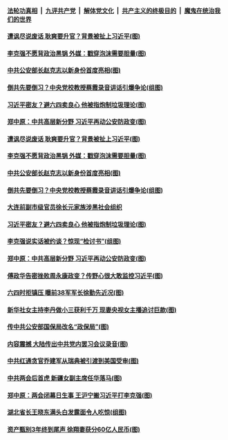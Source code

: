 

####  [法轮功真相](../../../../basic/blob/master/README.md?t=06060931) &nbsp;|&nbsp; [九评共产党](../../../../9ping.md/blob/master/README.md?t=06060931) &nbsp;|&nbsp; [解体党文化](../../../../jtdwh.md/blob/master/README.md?t=06060931)  &nbsp;|&nbsp; [共产主义的终极目的](../../../../gczydzjmd.md/blob/master/README.md?t=06060931) &nbsp;|&nbsp; [魔鬼在统治我们的世界](../../../../mgztzwmdsj.md/blob/master/README.md?t=06060931) 

#### [遭讽尽说废话 耿爽要升官？背景被扯上习近平(图)](../pages/p2/935609.md?t=06060931) 

#### [李克强不愿背政治黑锅 外媒：戳穿泡沫需要胆量(图)](../pages/p2/935578.md?t=06060931) 

#### [中共公安部长赵克志以新身份首度亮相(图)](../pages/p2/935588.md?t=06060931) 

#### [倒共先要倒习？中央党校教授蔡霞录音讲话引爆争论(组图)](../pages/p2/935563.md?t=06060931) 

#### [习近平密友？避六四卖良心 他被指炮制垃圾理论(图)](../pages/p2/935492.md?t=06060931) 

#### [郑中原：中共高层新分野 习近平再动公安防政变(图)](../pages/p2/935443.md?t=06060931) 

#### [遭讽尽说废话 耿爽要升官？背景被扯上习近平(图)](../pages/p2/935609.md?t=06060931) 


#### [李克强不愿背政治黑锅 外媒：戳穿泡沫需要胆量(图)](../pages/p2/935578.md?t=06060931) 

#### [中共公安部长赵克志以新身份首度亮相(图)](../pages/p2/935588.md?t=06060931) 

#### [倒共先要倒习？中央党校教授蔡霞录音讲话引爆争论(组图)](../pages/p2/935563.md?t=06060931) 

#### [大连前副市级官员徐长元家族涉黑社会组织](../pages/p2/935550.md?t=06060931) 

#### [习近平密友？避六四卖良心 他被指炮制垃圾理论(图)](../pages/p2/935492.md?t=06060931) 

#### [李克强说实话被约谈？惊现“检讨书”(组图)](../pages/p2/935461.md?t=06060931) 

#### [郑中原：中共高层新分野 习近平再动公安防政变(图)](../pages/p2/935443.md?t=06060931) 

#### [傅政华告密挫败周永康政变？传野心很大敢监控习近平(图)](../pages/p2/935399.md?t=06060931) 

#### [六四时拒镇压 曝前38军军长徐勤先近况(图)](../pages/p2/935393.md?t=06060931) 

#### [新华社女主持李丹做小三获利千万 现妻央视女主播追讨巨款(图)](../pages/p2/935372.md?t=06060931) 

#### [传中共公安部国保局改名“政保局”(图)](../pages/p2/935366.md?t=06060931) 

#### [内容震撼 大陆传出中共党内罢习会议录音(图)](../pages/p2/935273.md?t=06060931) 

#### [中共红通贪官乔建军从瑞典被引渡到美国受审(图)](../pages/p2/935242.md?t=06060931) 

#### [中共两会后首虎 新疆女副主席任华落马(图)](../pages/p2/935231.md?t=06060931) 

#### [郑中原：两会闭幕日生事 王沪宁搬习近平打李克强(图)](../pages/p2/935193.md?t=06060931) 

#### [湖北省长王晓东满头白发露面令人吃惊(组图)](../pages/p2/935166.md?t=06060931) 


#### [资产甄别3年终到尾声 徐翔妻获分60亿人民币(图)](../pages/p2/935157.md?t=06060931) 

